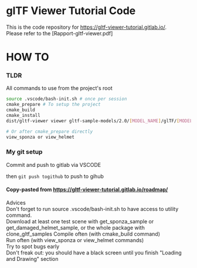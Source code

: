 # glTF Viewer Tutorial Code

This is the code repository for https://gltf-viewer-tutorial.gitlab.io/.  
Please refer to the [Rapport-gltf-viewer.pdf]

# HOW TO

### TLDR

All commands to use from the project's root

```bash
source .vscode/bash-init.sh # once per session
cmake_prepare # To setup the project
cmake_build
cmake_install
dist/gltf-viewer viewer gltf-sample-models/2.0/[MODEL_NAME]/glTF/[MODEL_NAME].gltf

# Or after cmake_prepare directly
view_sponza or view_helmet
```

### My git setup

Commit and push to gitlab via VSCODE

then
`git push togithub` to push to gihub

#### Copy-pasted from https://gltf-viewer-tutorial.gitlab.io/roadmap/

Advices  
Don't forget to run source .vscode/bash-init.sh to have access to utility command.  
Download at least one test scene with get_sponza_sample or get_damaged_helmet_sample, or the whole package with clone_gltf_samples
Compile often (with cmake_build command)  
Run often (with view_sponza or view_helmet commands)  
Try to spot bugs early  
Don't freak out: you should have a black screen until you finish "Loading and Drawing" section  
